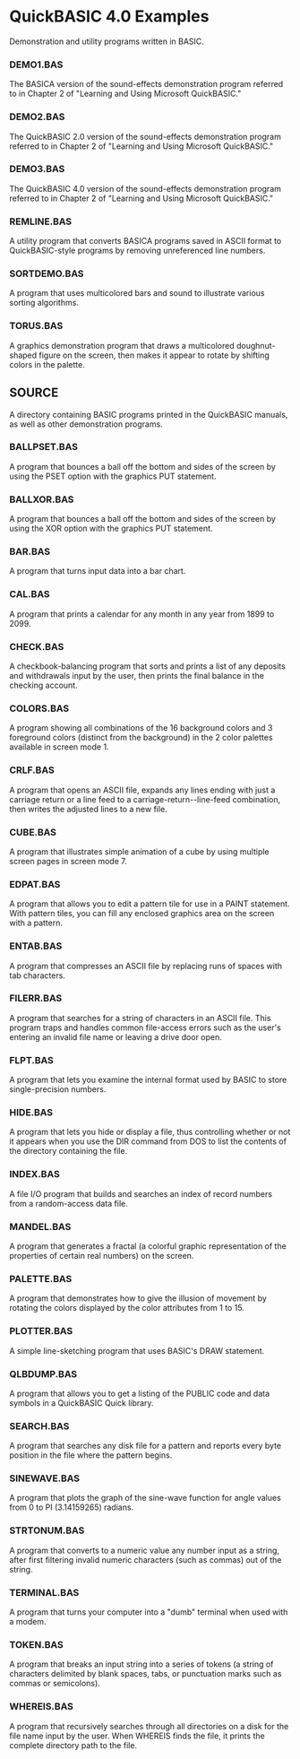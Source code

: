 # QuickBASIC 4.0 Examples
Demonstration and utility programs written in BASIC.

### DEMO1.BAS
The BASICA version of the sound-effects demonstration program referred to in Chapter 2 of "Learning and Using Microsoft QuickBASIC."

### DEMO2.BAS
The QuickBASIC 2.0 version of the sound-effects demonstration program referred to in Chapter 2 of "Learning and Using Microsoft QuickBASIC."

### DEMO3.BAS
The QuickBASIC 4.0 version of the sound-effects demonstration program referred to in Chapter 2 of "Learning and Using Microsoft QuickBASIC."

### REMLINE.BAS
A utility program that converts BASICA programs saved in ASCII format to QuickBASIC-style programs by removing unreferenced line numbers.

### SORTDEMO.BAS
A program that uses multicolored bars and sound to illustrate various sorting algorithms.

### TORUS.BAS
A graphics demonstration program that draws a multicolored doughnut-shaped figure on the screen, then makes it appear to rotate by shifting colors in the palette.

## SOURCE
A directory containing BASIC programs printed in the QuickBASIC manuals, as well as other demonstration programs.

### BALLPSET.BAS
A program that bounces a ball off the bottom and sides of the screen by using the PSET option with the graphics PUT statement.

### BALLXOR.BAS
A program that bounces a ball off the bottom and sides of the screen by using the XOR option with the graphics PUT statement.

### BAR.BAS
A program that turns input data into a bar chart.

### CAL.BAS
A program that prints a calendar for any month in any year from 1899 to 2099.

### CHECK.BAS
A checkbook-balancing program that sorts and prints a list of any deposits and withdrawals input by the user, then prints the final balance in the checking account.

### COLORS.BAS
A program showing all combinations of the 16 background colors and 3 foreground colors (distinct from the background) in the 2 color palettes available in screen mode 1.

### CRLF.BAS
A program that opens an ASCII file, expands any lines ending with just a carriage return or a line feed to a carriage-return--line-feed combination, then writes the adjusted lines to a new file.

### CUBE.BAS
A program that illustrates simple animation of a cube by using multiple screen pages in screen mode 7.

### EDPAT.BAS
A program that allows you to edit a pattern tile for use in a PAINT statement. With pattern tiles, you can fill any enclosed graphics area on the screen with a pattern.

### ENTAB.BAS
A program that compresses an ASCII file by replacing runs of spaces with tab characters.

### FILERR.BAS
A program that searches for a string of characters in an ASCII file. This program traps and handles common file-access errors such as the user's entering an invalid file name or leaving a drive door open.

### FLPT.BAS
A program that lets you examine the internal format used by BASIC to store single-precision numbers.

### HIDE.BAS
A program that lets you hide or display a file, thus controlling whether or not it appears when you use the DIR command from DOS to list the contents of the directory containing the file.

### INDEX.BAS
A file I/O program that builds and searches an index of record numbers from a random-access data file.

### MANDEL.BAS
A program that generates a fractal (a colorful graphic representation of the properties of certain real numbers) on the screen.

### PALETTE.BAS
A program that demonstrates how to give the illusion of movement by rotating the colors displayed by the color attributes from 1 to 15.

### PLOTTER.BAS
A simple line-sketching program that uses BASIC's DRAW statement.

### QLBDUMP.BAS
A program that allows you to get a listing of the PUBLIC code and data symbols in a QuickBASIC Quick library.

### SEARCH.BAS
A program that searches any disk file for a pattern and reports every byte position in the file where the pattern begins.

### SINEWAVE.BAS
A program that plots the graph of the sine-wave function for angle values from 0 to PI (3.14159265) radians.

### STRTONUM.BAS
A program that converts to a numeric value any number input as a string, after first filtering invalid numeric characters (such as commas) out of the string.

### TERMINAL.BAS
A program that turns your computer into a "dumb" terminal when used with a modem.

### TOKEN.BAS
A program that breaks an input string into a series of tokens (a string of characters delimited by blank spaces, tabs, or punctuation marks such as commas or semicolons).

### WHEREIS.BAS
A program that recursively searches through all directories on a disk for the file name input by the user. When WHEREIS finds the file, it prints the complete directory path to the file.

